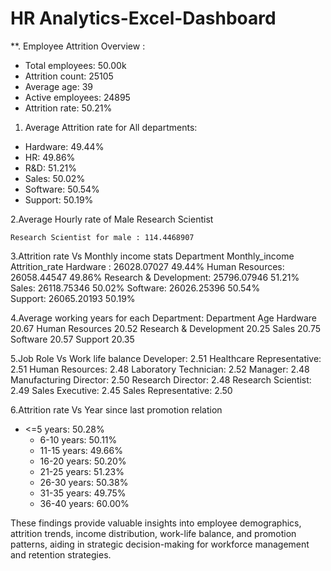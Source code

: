 # HR Analytics-Excel-Dashboard
**. Employee Attrition Overview :
  - Total employees: 50.00k
  - Attrition count: 25105
  - Average age: 39
  - Active employees: 24895
  - Attrition rate: 50.21%

1. Average Attrition rate for All departments:
  - Hardware: 49.44%
  - HR: 49.86%
  - R&D: 51.21%
  - Sales: 50.02%
  - Software: 50.54%
  - Support: 50.19%

2.Average Hourly rate of Male Research Scientist

    Research Scientist for male : 114.4468907

3.Attrition rate Vs Monthly income stats
Department                              Monthly_income            Attrition_rate
Hardware :                                  26028.07027                     49.44%
Human Resources:                      26058.44547                    49.86%
Research & Development:          25796.07946                    51.21% 
Sales:                                           26118.75346                    50.02%
Software:                                     26026.25396                    50.54%    
Support:                                       26065.20193                    50.19%

4.Average working years for each Department:
Department        Age
Hardware	20.67
Human Resources	20.52
Research & Development	20.25
Sales	20.75
Software	20.57
Support	20.35

5.Job Role Vs Work life balance
Developer:	2.51
Healthcare Representative:	2.51
Human Resources:	2.48
Laboratory Technician:	2.52
Manager:	2.48
Manufacturing Director:	2.50
Research Director:	2.48
Research Scientist:	2.49
Sales Executive:	2.45
Sales Representative:  2.50

6.Attrition rate Vs Year since last promotion relation
- <=5 years: 50.28%
  - 6-10 years: 50.11%
  - 11-15 years: 49.66%
  - 16-20 years: 50.20%
  - 21-25 years: 51.23%
  - 26-30 years: 50.38%
  - 31-35 years: 49.75%
  - 36-40 years: 60.00%

These findings provide valuable insights into employee demographics, attrition trends, income distribution, work-life balance, and promotion patterns, aiding in strategic decision-making for workforce management and retention strategies.
